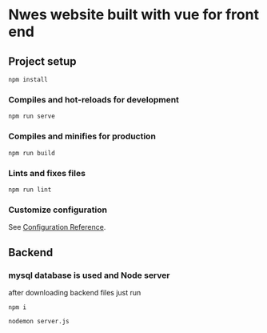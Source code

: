 # Nwes website built with vue for front end 

## Project setup
```
npm install
```

### Compiles and hot-reloads for development
```
npm run serve
```

### Compiles and minifies for production
```
npm run build
```

### Lints and fixes files
```
npm run lint
```

### Customize configuration
See [Configuration Reference](https://cli.vuejs.org/config/).
##
## Backend
### mysql database is used and Node server 

after downloading backend files just run
```
npm i

nodemon server.js
```

